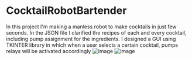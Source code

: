 # CocktailRobotBartender
In this project I'm making a manless robot to make cocktails in just few seconds. In the JSON file I clarified the recipes of each and every cocktail, including pump assignment for the ingredients. I designed a GUI using TKINTER library in which when a user selects a certain cocktail, pumps relays will be activated accordingly 
![image](https://github.com/saidijongo/CocktailRobotBartender/assets/31678025/a66539ef-5453-4111-8028-db89f2888960)
![image](https://github.com/saidijongo/CocktailRobotBartender/assets/31678025/a8455c80-8645-4ce2-aeb4-ff1e718cd5ff)


